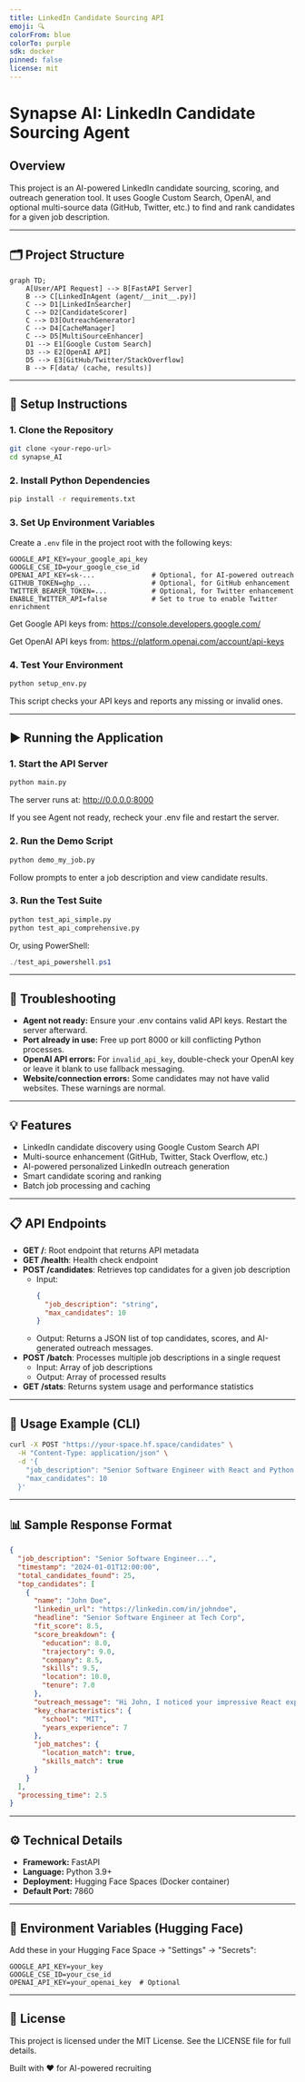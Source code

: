 ```yaml
---
title: LinkedIn Candidate Sourcing API
emoji: 🔍
colorFrom: blue
colorTo: purple
sdk: docker
pinned: false
license: mit
---
```


# Synapse AI: LinkedIn Candidate Sourcing Agent

## Overview

This project is an AI-powered LinkedIn candidate sourcing, scoring, and outreach generation tool. It uses Google Custom Search, OpenAI, and optional multi-source data (GitHub, Twitter, etc.) to find and rank candidates for a given job description.

---

## 🗂️ Project Structure

```mermaid
graph TD;
    A[User/API Request] --> B[FastAPI Server]
    B --> C[LinkedInAgent (agent/__init__.py)]
    C --> D1[LinkedInSearcher]
    C --> D2[CandidateScorer]
    C --> D3[OutreachGenerator]
    C --> D4[CacheManager]
    C --> D5[MultiSourceEnhancer]
    D1 --> E1[Google Custom Search]
    D3 --> E2[OpenAI API]
    D5 --> E3[GitHub/Twitter/StackOverflow]
    B --> F[data/ (cache, results)]
```

---

## 🚀 Setup Instructions

### 1. Clone the Repository

```bash
git clone <your-repo-url>
cd synapse_AI
```

### 2. Install Python Dependencies

```bash
pip install -r requirements.txt
```

### 3. Set Up Environment Variables

Create a `.env` file in the project root with the following keys:

```env
GOOGLE_API_KEY=your_google_api_key
GOOGLE_CSE_ID=your_google_cse_id
OPENAI_API_KEY=sk-...              # Optional, for AI-powered outreach
GITHUB_TOKEN=ghp_...               # Optional, for GitHub enhancement
TWITTER_BEARER_TOKEN=...           # Optional, for Twitter enhancement
ENABLE_TWITTER_API=false           # Set to true to enable Twitter enrichment
```

Get Google API keys from: https://console.developers.google.com/

Get OpenAI API keys from: https://platform.openai.com/account/api-keys

### 4. Test Your Environment

```bash
python setup_env.py
```

This script checks your API keys and reports any missing or invalid ones.

---

## ▶️ Running the Application

### 1. Start the API Server

```bash
python main.py
```

The server runs at: http://0.0.0.0:8000

If you see Agent not ready, recheck your .env file and restart the server.

### 2. Run the Demo Script

```bash
python demo_my_job.py
```

Follow prompts to enter a job description and view candidate results.

### 3. Run the Test Suite

```bash
python test_api_simple.py
python test_api_comprehensive.py
```

Or, using PowerShell:

```powershell
./test_api_powershell.ps1
```

---

## 🧩 Troubleshooting

- **Agent not ready:** Ensure your .env contains valid API keys. Restart the server afterward.
- **Port already in use:** Free up port 8000 or kill conflicting Python processes.
- **OpenAI API errors:** For `invalid_api_key`, double-check your OpenAI key or leave it blank to use fallback messaging.
- **Website/connection errors:** Some candidates may not have valid websites. These warnings are normal.

---

## 💡 Features

- LinkedIn candidate discovery using Google Custom Search API
- Multi-source enhancement (GitHub, Twitter, Stack Overflow, etc.)
- AI-powered personalized LinkedIn outreach generation
- Smart candidate scoring and ranking
- Batch job processing and caching

---

## 📋 API Endpoints

- **GET /**: Root endpoint that returns API metadata
- **GET /health**: Health check endpoint
- **POST /candidates**: Retrieves top candidates for a given job description
  - Input:
    ```json
    {
      "job_description": "string",
      "max_candidates": 10
    }
    ```
  - Output: Returns a JSON list of top candidates, scores, and AI-generated outreach messages.
- **POST /batch**: Processes multiple job descriptions in a single request
  - Input: Array of job descriptions
  - Output: Array of processed results
- **GET /stats**: Returns system usage and performance statistics

---

## 🧪 Usage Example (CLI)

```bash
curl -X POST "https://your-space.hf.space/candidates" \
  -H "Content-Type: application/json" \
  -d '{
    "job_description": "Senior Software Engineer with React and Python experience",
    "max_candidates": 10
  }'
```

---

## 📊 Sample Response Format

```json
{
  "job_description": "Senior Software Engineer...",
  "timestamp": "2024-01-01T12:00:00",
  "total_candidates_found": 25,
  "top_candidates": [
    {
      "name": "John Doe",
      "linkedin_url": "https://linkedin.com/in/johndoe",
      "headline": "Senior Software Engineer at Tech Corp",
      "fit_score": 8.5,
      "score_breakdown": {
        "education": 8.0,
        "trajectory": 9.0,
        "company": 8.5,
        "skills": 9.5,
        "location": 10.0,
        "tenure": 7.0
      },
      "outreach_message": "Hi John, I noticed your impressive React experience...",
      "key_characteristics": {
        "school": "MIT",
        "years_experience": 7
      },
      "job_matches": {
        "location_match": true,
        "skills_match": true
      }
    }
  ],
  "processing_time": 2.5
}
```

---

## ⚙️ Technical Details

- **Framework:** FastAPI
- **Language:** Python 3.9+
- **Deployment:** Hugging Face Spaces (Docker container)
- **Default Port:** 7860

---

## 🔐 Environment Variables (Hugging Face)

Add these in your Hugging Face Space → "Settings" → "Secrets":

```env
GOOGLE_API_KEY=your_key
GOOGLE_CSE_ID=your_cse_id
OPENAI_API_KEY=your_openai_key  # Optional
```

---

## 🪪 License

This project is licensed under the MIT License.
See the LICENSE file for full details.

Built with ❤️ for AI-powered recruiting
